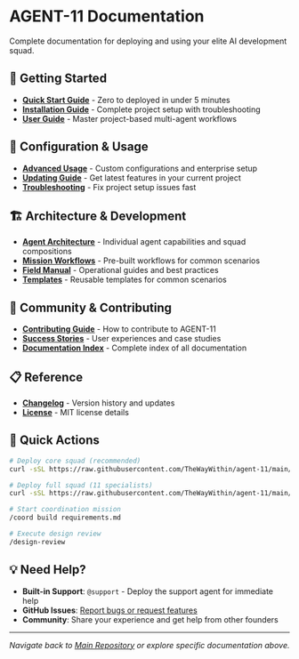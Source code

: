 # AGENT-11 Documentation

Complete documentation for deploying and using your elite AI development squad.

## 📖 Getting Started

- **[Quick Start Guide](../QUICK-START.md)** - Zero to deployed in under 5 minutes
- **[Installation Guide](../INSTALLATION.md)** - Complete project setup with troubleshooting
- **[User Guide](USER-GUIDE.md)** - Master project-based multi-agent workflows

## 🔧 Configuration & Usage

- **[Advanced Usage](ADVANCED-USAGE.md)** - Custom configurations and enterprise setup
- **[Updating Guide](UPDATING.md)** - Get latest features in your current project
- **[Troubleshooting](TROUBLESHOOTING.md)** - Fix project setup issues fast

## 🏗️ Architecture & Development

- **[Agent Architecture](../agents/)** - Individual agent capabilities and squad compositions
- **[Mission Workflows](../missions/)** - Pre-built workflows for common scenarios
- **[Field Manual](../field-manual/)** - Operational guides and best practices
- **[Templates](../templates/)** - Reusable templates for common scenarios

## 🤝 Community & Contributing

- **[Contributing Guide](CONTRIBUTING.md)** - How to contribute to AGENT-11
- **[Success Stories](../community/SUCCESS-STORIES.md)** - User experiences and case studies
- **[Documentation Index](DOCUMENTATION-INDEX.md)** - Complete index of all documentation

## 📋 Reference

- **[Changelog](../CHANGELOG.md)** - Version history and updates
- **[License](../LICENSE)** - MIT license details

## 🚀 Quick Actions

```bash
# Deploy core squad (recommended)
curl -sSL https://raw.githubusercontent.com/TheWayWithin/agent-11/main/deployment/scripts/install.sh | bash -s core

# Deploy full squad (11 specialists)
curl -sSL https://raw.githubusercontent.com/TheWayWithin/agent-11/main/deployment/scripts/install.sh | bash -s full

# Start coordination mission
/coord build requirements.md

# Execute design review
/design-review
```

## 💡 Need Help?

- **Built-in Support**: `@support` - Deploy the support agent for immediate help
- **GitHub Issues**: [Report bugs or request features](https://github.com/TheWayWithin/agent-11/issues)
- **Community**: Share your experience and get help from other founders

---

*Navigate back to [Main Repository](../README.md) or explore specific documentation above.*